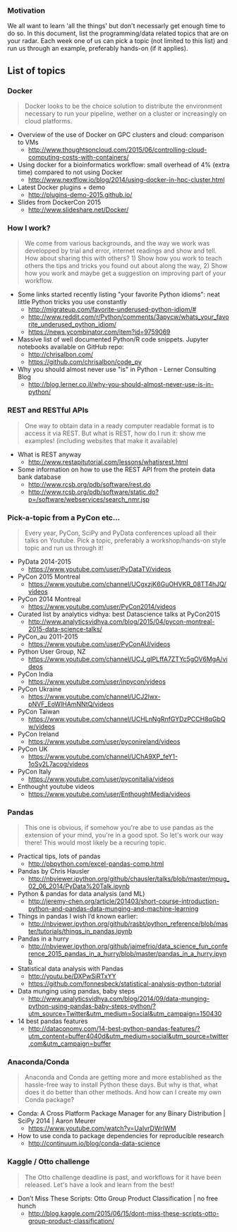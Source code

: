 ### Motivation

We all want to learn 'all the things' but don't necessarly get enough time to do so.
In this document, list the programming/data related topics that are on your radar.
Each week one of us can pick a topic (not limited to this list) and run us through an example, preferably hands-on (if it applies).

## List of topics

### Docker

> Docker looks to be the choice solution to distribute the environment necessary to run your pipeline,
  wether on a cluster or increasingly on cloud platforms.

* Overview of the use of Docker on GPC clusters and cloud: comparison to VMs
  * http://www.thoughtsoncloud.com/2015/06/controlling-cloud-computing-costs-with-containers/
* Using docker for a bioinformatics workflow: small overhead of 4% (extra time) compared to not using Docker
  * http://www.nextflow.io/blog/2014/using-docker-in-hpc-cluster.html
* Latest Docker plugins + demo
  * http://plugins-demo-2015.github.io/
* Slides from DockerCon 2015
  * http://www.slideshare.net/Docker/

### How I work?

> We come from various backgrounds, and the way we work was developped by trial and error, internet readings and
  show and tell. How about sharing this with others? 1) Show how you work to teach others the tips and tricks you
  found out about along the way, 2) Show how you work and maybe get a suggestion on improving part of your workflow.

* Some links started recently listing "your favorite Python idioms": neat little Python tricks you use constantly 
  * http://migrateup.com/favorite-underused-python-idiom/#
  * http://www.reddit.com/r/Python/comments/3apycw/whats_your_favorite_underused_python_idiom/
  * https://news.ycombinator.com/item?id=9759069
* Massive list of well documented Python/R code snippets. Jupyter notebooks available on GitHub repo:
  * http://chrisalbon.com/
  * https://github.com/chrisalbon/code_py
* Why you should almost never use "is" in Python - Lerner Consulting Blog
  * http://blog.lerner.co.il/why-you-should-almost-never-use-is-in-python/

### REST and RESTful APIs

> One way to obtain data in a ready computer readable format is to access it via REST. But what is REST, how do I
  run it: show me examples! (including websites that make it available)

* What is REST anyway
  * http://www.restapitutorial.com/lessons/whatisrest.html
* Some information on how to use the REST API from the protein data bank database
  * http://www.rcsb.org/pdb/software/rest.do
  * http://www.rcsb.org/pdb/software/static.do?p=/software/webservices/search_nmr.jsp

### Pick-a-topic from a PyCon etc...

> Every year, PyCon, SciPy and PyData conferences upload all their talks on Youtube. Pick a topic, preferably
  a workshop/hands-on style topic and run us through it!

* PyData 2014-2015
  * https://www.youtube.com/user/PyDataTV/videos
* PyCon 2015 Montreal
  * https://www.youtube.com/channel/UCgxzjK6GuOHVKR_08TT4hJQ/videos
* PyCon 2014 Montreal
  * https://www.youtube.com/user/PyCon2014/videos
* Curated list by analytics vidhya: best Datascience talks at PyCon2015
  * http://www.analyticsvidhya.com/blog/2015/04/pycon-montreal-2015-data-science-talks/
* PyCon_au 2011-2015
  * https://www.youtube.com/user/PyConAU/videos
* Python User Group, NZ
  * https://www.youtube.com/channel/UCJ_gIPLffA7ZTYc5gOV6MgA/videos
* PyCon India
  * https://www.youtube.com/user/inpycon/videos
* PyCon Ukraine
  * https://www.youtube.com/channel/UCJ2lwx-pNVF_EoWlHAmNNtQ/videos
* PyCon Taiwan
  * https://www.youtube.com/channel/UCHLnNgRnfGYDzPCCH8qGbQw/videos
* PyCon Ireland
  * https://www.youtube.com/user/pyconireland/videos
* PyCon UK
  * https://www.youtube.com/channel/UChA9XP_feY1-1oSy2L7acog/videos
* PyCon Italy
  * https://www.youtube.com/user/pyconitalia/videos
* Enthought youtube videos
  * https://www.youtube.com/user/EnthoughtMedia/videos

### Pandas

> This one is obvious, if somehow you're abe to use pandas as the extension of your mind, you're in a good spot. So let's work our way there! This would most likely be a recuring topic.
  
* Practical tips, lots of pandas
  * http://pbpython.com/excel-pandas-comp.html
* Pandas by Chris Hausler
  * http://nbviewer.ipython.org/github/chausler/talks/blob/master/mpug_02_06_2014/PyData%20Talk.ipynb
* Python & pandas for data analysis (and ML)
  * http://jeremy-chen.org/article/201403/short-course-introduction-python-and-pandas-data-munging-and-machine-learning
* Things in pandas I wish I’d known earlier:
  * http://nbviewer.ipython.org/github/rasbt/python_reference/blob/master/tutorials/things_in_pandas.ipynb
* Pandas in a hurry
  * http://nbviewer.ipython.org/github/jaimefrio/data_science_fun_conference_2015_pandas_in_a_hurry/blob/master/pandas_in_a_hurry.ipynb
* Statistical data analysis with Pandas
  * http://youtu.be/DXPwSiRTxYY
  * https://github.com/fonnesbeck/statistical-analysis-python-tutorial
* Data munging using pandas, baby steps
  * http://www.analyticsvidhya.com/blog/2014/09/data-munging-python-using-pandas-baby-steps-python/?utm_source=Twitter&utm_medium=Social&utm_campaign=150430
* 14 best pandas features
  * http://dataconomy.com/14-best-python-pandas-features/?utm_content=buffer4040d&utm_medium=social&utm_source=twitter.com&utm_campaign=buffer

### Anaconda/Conda

> Anaconda and Conda are getting more and more established as the hassle-free way to install Python these days. But why is that, what does it do better than other methods. And how can I create my own Conda package?

* Conda: A Cross Platform Package Manager for any Binary Distribution | SciPy 2014 | Aaron Meurer
  * https://www.youtube.com/watch?v=UaIvrDWrIWM
* How to use conda to package dependencies for reproducible research
  * http://continuum.io/blog/conda-data-science

### Kaggle / Otto challenge

> The Otto challenge deadline is past, and workflows for it have been released. Let's have a look and learn from
  the best!

* Don’t Miss These Scripts: Otto Group Product Classification | no free hunch
  * http://blog.kaggle.com/2015/06/15/dont-miss-these-scripts-otto-group-product-classification/

